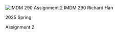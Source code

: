 ![IMDM 290 Assignment 2](./IMDM%20290%20assignment1.png)
IMDM 290 Richard Han

2025 Spring

Assignment 2


